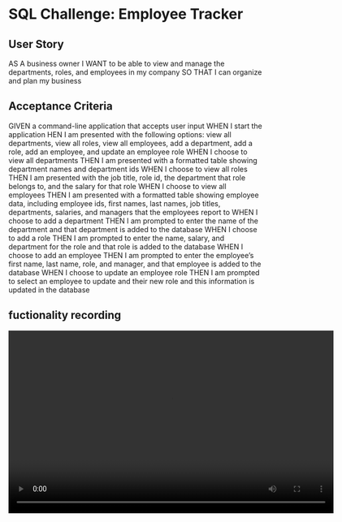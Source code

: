 # SQL Challenge: Employee Tracker

## User Story 
AS A business owner
I WANT to be able to view and manage the departments, roles, and employees in my company
SO THAT I can organize and plan my business
## Acceptance Criteria
GIVEN a command-line application that accepts user input
WHEN I start the application
HEN I am presented with the following options: view all departments, view all roles, view all employees, add a department, add a role, add an employee, and update an employee role
WHEN I choose to view all departments
THEN I am presented with a formatted table showing department names and department ids
WHEN I choose to view all roles
THEN I am presented with the job title, role id, the department that role belongs to, and the salary for that role
WHEN I choose to view all employees
THEN I am presented with a formatted table showing employee data, including employee ids, first names, last names, 
job titles, departments, salaries, and managers that the employees report to
WHEN I choose to add a department
THEN I am prompted to enter the name of the department and that department is added to the database
WHEN I choose to add a role
THEN I am prompted to enter the name, salary, and department for the role and that role is added to the database
WHEN I choose to add an employee
THEN I am prompted to enter the employee’s first name, last name, role, and manager, and that employee is added to  the database
WHEN I choose to update an employee role
THEN I am prompted to select an employee to update and their new role and this information is updated in the database

## fuctionality recording 
<video width="640" height="360" controls>
  <source src="./assets/rec-fuctionality" type="video/mp4">
  Your browser does not support the video tag.
</video>


